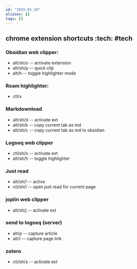 ```yaml
---
id: "2025-01-26"
aliases: []
tags: []
---
```


## chrome extension shortcuts :tech: #tech
### Obsidian web clipper: 
- alt/sh/o -- activate extension
- alt/sh/p -- quick clip
- alt/h -- toggle highlighter mode
### Roam highlighter:
- ctl/x
### Markdownload
- alt/sh/d -- activate ext
- alt/sh/k -- copy current tab as md
- alt/sh/c -- copy current tab as md to obsidian
### Logseq web clipper
- ctl/sh/o -- activate ext
- alt/sh/h -- toggle highlighter
### Just read
- alt/sh/l -- active
- ctl/sh/l -- open just read for current page
### joplin web clipper
- alt/sh/j -- activate ext
### send to logseq (server)
- alt/p -- capture article
- alt/l -- capture page link
### zotero
- ctl/sh/s -- activate ext
